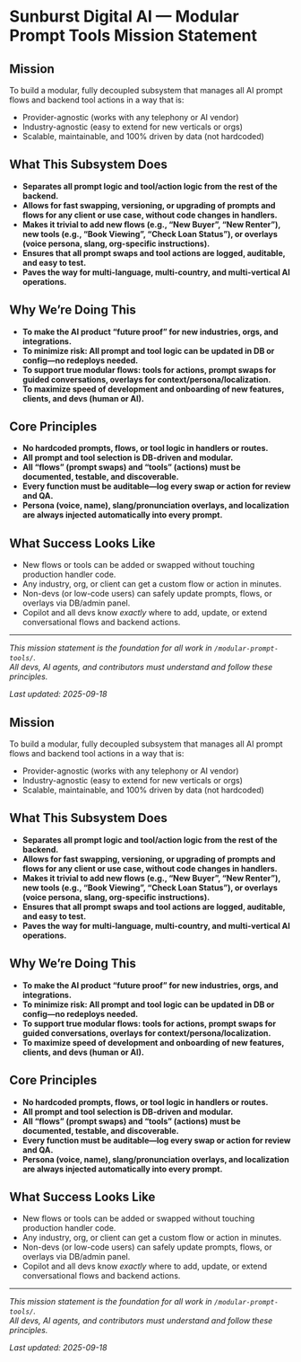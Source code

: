 # Sunburst Digital AI — Modular Prompt Tools Mission Statement
## Mission
To build a modular, fully decoupled subsystem that manages all AI prompt flows and backend tool actions in a way that is:
- Provider-agnostic (works with any telephony or AI vendor)
- Industry-agnostic (easy to extend for new verticals or orgs)
- Scalable, maintainable, and 100% driven by data (not hardcoded)
## What This Subsystem Does
- **Separates all prompt logic and tool/action logic from the rest of the backend.**
- **Allows for fast swapping, versioning, or upgrading of prompts and flows for any client or use case, without code changes in handlers.**
- **Makes it trivial to add new flows (e.g., “New Buyer”, “New Renter”), new tools (e.g., “Book Viewing”, “Check Loan Status”), or overlays (voice persona, slang, org-specific instructions).**
- **Ensures that all prompt swaps and tool actions are logged, auditable, and easy to test.**
- **Paves the way for multi-language, multi-country, and multi-vertical AI operations.**
## Why We’re Doing This
- **To make the AI product “future proof” for new industries, orgs, and integrations.**
- **To minimize risk: All prompt and tool logic can be updated in DB or config—no redeploys needed.**
- **To support true modular flows: tools for actions, prompt swaps for guided conversations, overlays for context/persona/localization.**
- **To maximize speed of development and onboarding of new features, clients, and devs (human or AI).**
## Core Principles
- **No hardcoded prompts, flows, or tool logic in handlers or routes.**
- **All prompt and tool selection is DB-driven and modular.**
- **All “flows” (prompt swaps) and “tools” (actions) must be documented, testable, and discoverable.**
- **Every function must be auditable—log every swap or action for review and QA.**
- **Persona (voice, name), slang/pronunciation overlays, and localization are always injected automatically into every prompt.**
## What Success Looks Like
- New flows or tools can be added or swapped without touching production handler code.
- Any industry, org, or client can get a custom flow or action in minutes.
- Non-devs (or low-code users) can safely update prompts, flows, or overlays via DB/admin panel.
- Copilot and all devs know *exactly* where to add, update, or extend conversational flows and backend actions.
---

*This mission statement is the foundation for all work in `/modular-prompt-tools/`.  
All devs, AI agents, and contributors must understand and follow these principles.*

_Last updated: 2025-09-18_

## Mission

To build a modular, fully decoupled subsystem that manages all AI prompt flows and backend tool actions in a way that is:
- Provider-agnostic (works with any telephony or AI vendor)
- Industry-agnostic (easy to extend for new verticals or orgs)
- Scalable, maintainable, and 100% driven by data (not hardcoded)

## What This Subsystem Does

- **Separates all prompt logic and tool/action logic from the rest of the backend.**
- **Allows for fast swapping, versioning, or upgrading of prompts and flows for any client or use case, without code changes in handlers.**
- **Makes it trivial to add new flows (e.g., “New Buyer”, “New Renter”), new tools (e.g., “Book Viewing”, “Check Loan Status”), or overlays (voice persona, slang, org-specific instructions).**
- **Ensures that all prompt swaps and tool actions are logged, auditable, and easy to test.**
- **Paves the way for multi-language, multi-country, and multi-vertical AI operations.**

## Why We’re Doing This

- **To make the AI product “future proof” for new industries, orgs, and integrations.**
- **To minimize risk: All prompt and tool logic can be updated in DB or config—no redeploys needed.**
- **To support true modular flows: tools for actions, prompt swaps for guided conversations, overlays for context/persona/localization.**
- **To maximize speed of development and onboarding of new features, clients, and devs (human or AI).**

## Core Principles

- **No hardcoded prompts, flows, or tool logic in handlers or routes.**
- **All prompt and tool selection is DB-driven and modular.**
- **All “flows” (prompt swaps) and “tools” (actions) must be documented, testable, and discoverable.**
- **Every function must be auditable—log every swap or action for review and QA.**
- **Persona (voice, name), slang/pronunciation overlays, and localization are always injected automatically into every prompt.**

## What Success Looks Like

- New flows or tools can be added or swapped without touching production handler code.
- Any industry, org, or client can get a custom flow or action in minutes.
- Non-devs (or low-code users) can safely update prompts, flows, or overlays via DB/admin panel.
- Copilot and all devs know *exactly* where to add, update, or extend conversational flows and backend actions.

---

*This mission statement is the foundation for all work in `/modular-prompt-tools/`.  
All devs, AI agents, and contributors must understand and follow these principles.*

_Last updated: 2025-09-18_
